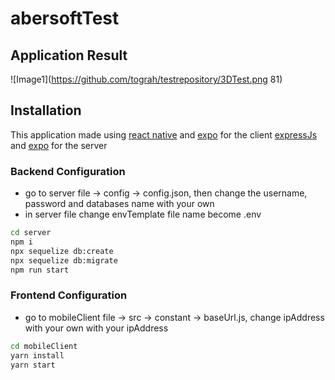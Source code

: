 # abersoftTest

## Application Result

![Image1](https://github.com/tograh/testrepository/3DTest.png 81)

## Installation

This application made using
[react native](https://reactnative.dev/docs/getting-started) and
[expo](https://docs.expo.io/get-started/installation/) for the client
[expressJs](https://expressjs.com/en/starter/installing.html) and
[expo](https://sequelize.org/master/manual/getting-started.html) for the server

### Backend Configuration

-  go to server file -> config -> config.json, then change the username,
   password and databases name with your own
-  in server file change envTemplate file name become .env

```bash
cd server
npm i
npx sequelize db:create
npx sequelize db:migrate
npm run start
```

### Frontend Configuration

-  go to mobileClient file -> src -> constant -> baseUrl.js, change ipAddress
   with your own with your ipAddress

```bash
cd mobileClient
yarn install
yarn start
```
